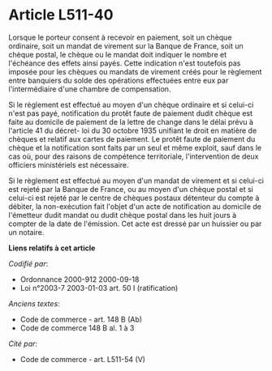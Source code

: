 # Article L511-40

Lorsque le porteur consent à recevoir en paiement, soit un chèque ordinaire, soit un mandat de virement sur la Banque de
France, soit un chèque postal, le chèque ou le mandat doit indiquer le nombre et l'échéance des effets ainsi payés. Cette
indication n'est toutefois pas imposée pour les chèques ou mandats de virement créés pour le règlement entre banquiers du
solde des opérations effectuées entre eux par l'intermédiaire d'une chambre de compensation.

Si le règlement est effectué au moyen d'un chèque ordinaire et si celui-ci n'est pas payé, notification du protêt faute de
paiement dudit chèque est faite au domicile de paiement de la lettre de change dans le délai prévu à l'article 41 du décret-
loi du 30 octobre 1935 unifiant le droit en matière de chèques et relatif aux cartes de paiement. Le protêt faute de paiement
du chèque et la notification sont faits par un seul et même exploit, sauf dans le cas où, pour des raisons de compétence
territoriale, l'intervention de deux officiers ministériels est nécessaire.

Si le règlement est effectué au moyen d'un mandat de virement et si celui-ci est rejeté par la Banque de France, ou au moyen
d'un chèque postal et si celui-ci est rejeté par le centre de chèques postaux détenteur du compte à débiter, la non-exécution
fait l'objet d'un acte de notification au domicile de l'émetteur dudit mandat ou dudit chèque postal dans les huit jours à
compter de la date de l'émission. Cet acte est dressé par un huissier ou par un notaire.

**Liens relatifs à cet article**

_Codifié par_:

  - Ordonnance 2000-912 2000-09-18
  - Loi n°2003-7 2003-01-03 art. 50 I (ratification)

_Anciens textes_:

  - Code de commerce - art. 148 B (Ab)
  - Code de commerce 148 B al. 1 à 3

_Cité par_:

  - Code de commerce - art. L511-54 (V)
